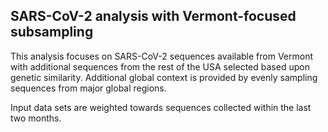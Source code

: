 ## SARS-CoV-2 analysis with Vermont-focused subsampling
This analysis focuses on SARS-CoV-2 sequences available from Vermont with additional sequences from 
the rest of the USA selected based upon genetic similarity. Additional global context is provided by evenly sampling sequences from 
major global regions.

Input data sets are weighted towards sequences collected within the last two months.
